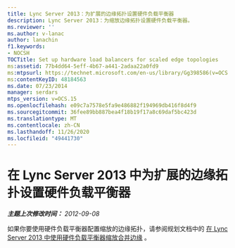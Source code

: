 ```yaml
---
title: Lync Server 2013：为扩展的边缘拓扑设置硬件负载平衡器
description: Lync Server 2013：为缩放边缘拓扑设置硬件负载平衡器。
ms.reviewer: ''
ms.author: v-lanac
author: lanachin
f1.keywords:
- NOCSH
TOCTitle: Set up hardware load balancers for scaled edge topologies
ms:assetid: 77b4dd64-5eff-4b67-a441-2adaa22a0fd9
ms:mtpsurl: https://technet.microsoft.com/en-us/library/Gg398586(v=OCS.15)
ms:contentKeyID: 48184563
ms.date: 07/23/2014
manager: serdars
mtps_version: v=OCS.15
ms.openlocfilehash: e09c7a7578e5fa9e486882f194969db416f8d4f9
ms.sourcegitcommit: 36fee89bb887bea4f18b19f17a8c69daf5bc423d
ms.translationtype: MT
ms.contentlocale: zh-CN
ms.lasthandoff: 11/26/2020
ms.locfileid: "49441730"
---
```

# <a name="set-up-hardware-load-balancers-for-scaled-edge-topologies-in-lync-server-2013"></a>在 Lync Server 2013 中为扩展的边缘拓扑设置硬件负载平衡器

<div data-xmlns="http://www.w3.org/1999/xhtml">

<div class="topic" data-xmlns="http://www.w3.org/1999/xhtml" data-msxsl="urn:schemas-microsoft-com:xslt" data-cs="https://msdn.microsoft.com/">

<div data-asp="https://msdn2.microsoft.com/asp">



</div>

<div id="mainSection">

<div id="mainBody">

<span> </span>

_**主题上次修改时间：** 2012-09-08_

如果你要使用硬件负载平衡器配置缩放的边缘拓扑，请参阅规划文档中的 [在 Lync Server 2013 中使用硬件负载平衡器缩放合并边缘](lync-server-2013-scaled-consolidated-edge-with-hardware-load-balancers.md) 。

</div>

<span> </span>

</div>

</div>

</div>

